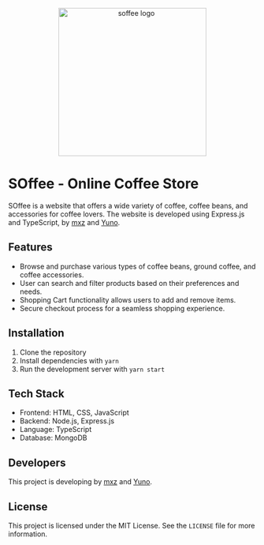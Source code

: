 <p align="center">
  <a href="https://github.com/Z-orgs/SOffee" target="blank"><img src="https://i.imgur.com/dQ90NGS.png" width="300" alt="soffee logo" /></a>
</p>

SOffee - Online Coffee Store
============================

SOffee is a website that offers a wide variety of coffee, coffee beans, and accessories for coffee lovers. The website is developed using Express.js and TypeScript, by [mxz](https://github.com/mxzxm) and [Yuno](https://github.com/imdev2002).

Features
--------

*   Browse and purchase various types of coffee beans, ground coffee, and coffee accessories.
*   User can search and filter products based on their preferences and needs.
*   Shopping Cart functionality allows users to add and remove items.
*   Secure checkout process for a seamless shopping experience.

Installation
------------

1.  Clone the repository
2.  Install dependencies with `yarn`
3.  Run the development server with `yarn start`

Tech Stack
----------

*   Frontend: HTML, CSS, JavaScript
*   Backend: Node.js, Express.js
*   Language: TypeScript
*   Database: MongoDB

Developers
----------

This project is developing by [mxz](https://github.com/mxzxm) and [Yuno](https://github.com/imdev2002).

License
-------

This project is licensed under the MIT License. See the `LICENSE` file for more information.
